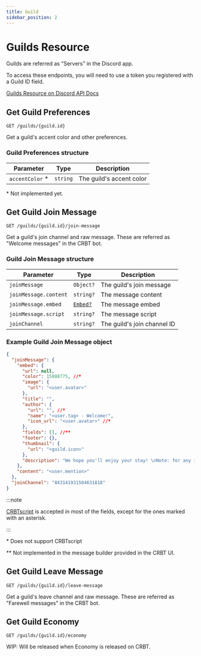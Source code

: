 ```yaml
---
title: Guild
sidebar_position: 2
---
```


# Guilds Resource

Guilds are referred as "Servers" in the Discord app.

To access these endpoints, you will need to use a token you registered with a Guild ID field.

[Guilds Resource on Discord API Docs](https://discord.com/developers/docs/resources/guild)

## Get Guild Preferences

`GET /guilds/{guild.id}`

Get a guild's accent color and other preferences.

### Guild Preferences structure

| Parameter        | Type     | Description              |
| ---------------- | -------- | ------------------------ |
| `accentColor` \* | `string` | The guild's accent color |

\* Not implemented yet.

## Get Guild Join Message

`GET /guilds/{guild.id}/join-message`

Get a guild's join channel and raw message. These are referred as "Welcome messages" in the CRBT bot.

### Guild Join Message structure

| Parameter             | Type                                                                           | Description                 |
| --------------------- | ------------------------------------------------------------------------------ | --------------------------- |
| `joinMessage`         | `Object?`                                                                      | The guild's join message    |
| `joinMessage.content` | `string?`                                                                      | The message content         |
| `joinMessage.embed`   | [`Embed?`](https://discord.com/developers/docs/resources/channel#embed-object) | The message embed           |
| `joinMessage.script`  | `string?`                                                                      | The message script          |
| `joinChannel`         | `string?`                                                                      | The guild's join channel ID |

### Example Guild Join Message object

```json
{
  "joinMessage": {
    "embed": {
      "url": null,
      "color": 15888775, //*
      "image": {
        "url": "<user.avatar>"
      },
      "title": "",
      "author": {
        "url": "", //*
        "name": "<user.tag> - Welcome!",
        "icon_url": "<user.avatar>" //*
      },
      "fields": [], //**
      "footer": {},
      "thumbnail": {
        "url": "<guild.icon>"
      },
      "description": "We hope you'll enjoy your stay! \nNote: for any inquiries regarding CRBT, please head over to #support."
    },
    "content": "<user.mention>"
  },
  "joinChannel": "843141931504631818"
}
```

:::note

[CRBTscript](/docs/crbtscript) is accepted in most of the fields, except for the ones marked with an asterisk.

:::

\* Does not support CRBTscript

\*\* Not implemented in the message builder provided in the CRBT UI.

## Get Guild Leave Message

`GET /guilds/{guild.id}/leave-message`

Get a guild's leave channel and raw message. These are referred as "Farewell messages" in the CRBT bot.

## Get Guild Economy

`GET /guilds/{guild.id}/economy`

WIP: Will be released when Economy is released on CRBT.
